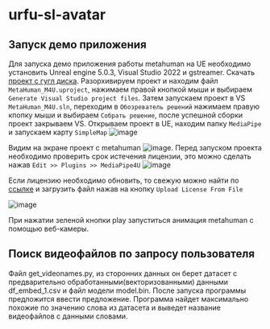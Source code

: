 # urfu-sl-avatar

## Запуск демо приложения
Для запуска демо приложения работы metahuman на UE необходимо установить Unreal engine 5.0.3, Visual Studio 2022 и gstreamer. Cкачать [проект с гугл диска](https://drive.google.com/file/d/1rSip28lbabcmw2viCP_gLRTLFaeRihlV/view?usp=sharing). Разорхивируем проект и находим файл ```MetaHuman_M4U.uproject```, нажимаем правой кнопкой мыши и выбираем ```Generate Visual Studio project files```. Затем запускаем проект в VS ```MetaHuman_M4U.sln```, переходим в ```Обозреватель решений``` нажимаем правую кпопку мыши и выбираем ```Собрать решение```, после успешной сборки проект закрываем VS. Открываем проект в UE, находим папку ```MediaPipe``` и запускаем карту ```SimpleMap``` ![image](https://github.com/ds-hub-sochi/urfu-sl-generation/assets/63962317/5e418117-a396-4a65-a6f8-89b17f409094) 

Видим на экране проект с metahuman ![image](https://github.com/ds-hub-sochi/urfu-sl-generation/assets/63962317/c2fc88e9-5d2f-49e3-98eb-d4599a550453). Перед запуском проекта необходимо проверить срок истечения лицензии, это можно сделать нажав ```Edit >> Plugins >> MediaPipe4U``` ![image](https://github.com/ds-hub-sochi/urfu-sl-generation/assets/63962317/65eb3afc-281d-4c01-951b-c4776dffa1a2)

Если лицензию необходимо обновить, то свежую можно найти по [ссылке](https://github.com/endink/Mediapipe4u-plugin/discussions/82) и загрузить файл нажав на кнопку ```Upload License From File```

![image](https://github.com/ds-hub-sochi/urfu-sl-generation/assets/63962317/773eadc0-d8ab-4a0e-814f-075503413a06)



При нажатии зеленой кнопки play запуститься анимация metahuman с помощью веб-камеры.

## Поиск видеофайлов по запросу пользователя

Файл get_videonames.py, из сторонних данных он берет датасет с предварительно обработанными(векторизованными) данными df_embed_1.csv и файл модели model.bin. После запуска программы предложится ввести предложение. Программа найдет максимально похожие по значению слова из датасета и выведет название видеофайлов с данными словами.
